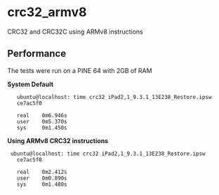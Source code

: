 # crc32_armv8
CRC32 and CRC32C using ARMv8 instructions 

## Performance
The tests were run on a PINE 64 with 2GB of RAM

**System Default**

       ubuntu@localhost: time crc32 iPad2,1_9.3.1_13E238_Restore.ipsw
       ce7ac5f0
    
       real    0m6.946s
       user    0m5.370s
       sys     0m1.450s


**Using ARMv8 CRC32 instructions**

  

     ubuntu@localhost: time crc32 iPad2,1_9.3.1_13E238_Restore.ipsw
       ce7ac5f0
    
       real    0m2.412s
       user    0m0.890s
       sys     0m1.480s

